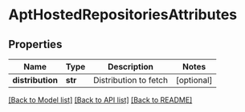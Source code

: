 # AptHostedRepositoriesAttributes

## Properties
Name | Type | Description | Notes
------------ | ------------- | ------------- | -------------
**distribution** | **str** | Distribution to fetch | [optional] 

[[Back to Model list]](../README.md#documentation-for-models) [[Back to API list]](../README.md#documentation-for-api-endpoints) [[Back to README]](../README.md)


